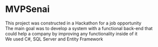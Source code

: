 # MVPSenai
This project was constructed in a Hackathon for a job opportunity <br>
The main goal was to develop a system with a functional back-end that could help a company by improving any functionality inside of it <br>
We used C#, SQL Server and Entity Framework

